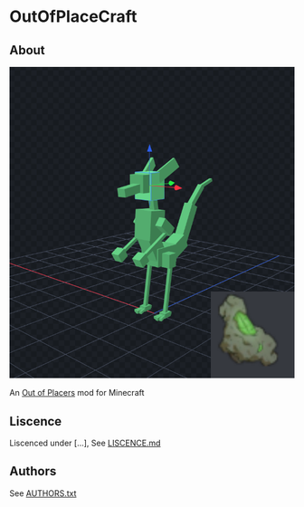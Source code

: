 # OutOfPlaceCraft

## About

![Preview](https://github.com/NotGyro/OutOfPlacecraft/blob/master/preview.png)

An [Out of Placers](https://www.valsalia.com/comic/prologue/01/) mod for Minecraft

## Liscence

Liscenced under [...], See [LISCENCE.md](https://github.com/NotGyro/OutOfPlacecraft/blob/master/LISCENCE.md)

## Authors

See [AUTHORS.txt](https://github.com/NotGyro/OutOfPlacecraft/blob/master/AUTHORS.txt)
